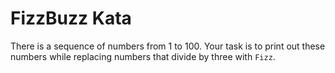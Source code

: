 # FizzBuzz Kata

There is a sequence of numbers from 1 to 100. Your task is to print out these numbers while replacing numbers that divide by three with `Fizz`.
